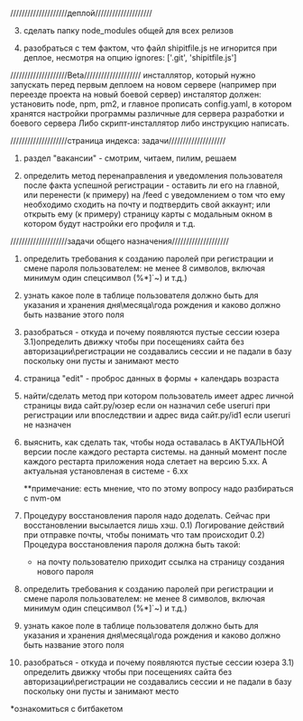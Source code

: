 
////////////////////деплой////////////////////

3) сделать папку node_modules общей для всех релизов

2) разобраться с тем фактом, что файл shipitfile.js не игнорится при деплое, 
несмотря на опцию ignores: ['.git', 'shipitfile.js']

////////////////////Beta////////////////////
инсталлятор, который нужно запускать перед первым деплоем на новом сервере
(например при переезде проекта на новый боевой сервер)
инсталятор должен: установить node, npm, pm2, и главное прописать config.yaml,
в котором хранятся настройки программы различные для сервера разработки и
боевого сервера
Либо скрипт-инсталлятор либо инструкцию написать.



////////////////////страница индекса: задачи////////////////////

1) раздел "вакансии" - смотрим, читаем, пилим, решаем


2) определить метод перенаправления и уведомления пользователя после факта
    успешной регистрации - оставить ли его на главной, или перенести (к примеру)
    на /feed с уведомлением о том что ему необходимо сходить на почту и подтвердить
    свой аккаунт;
    или открыть ему (к примеру) страницу карты с модальным окном в котором будут
    настройки его профиля и т.д.


////////////////////задачи общего назначения////////////////////



1)  определить требования к созданию паролей при регистрации и смене пароля
    пользователем: не менее 8 символов, включая минимум один спецсимвол (%*]`~)
    и т.д.)

2)  узнать какое поле в таблице пользователя должно быть для указания
    и хранения дня\месяца\года рождения и каково должно быть название этого поля

3)  разобраться - откуда и почему появляются пустые сессии юзера
3.1)определить движку чтобы при посещениях сайта без авторизации\регистрации не
    создавались сессии и не падали в базу поскольку они пусты и занимают место
    
4)  страница "edit" - проброс данных в формы + календарь возраста

5)  найти/сделать метод при котором пользователь имеет адрес личной страницы вида
    сайт.ру/юзер если он назначил себе useruri при регистрации или впоследствии
    и адрес вида сайт.ру/id1 если useruri не назначен
00)  выяснить, как сделать так, чтобы нода оставалась в АКТУАЛЬНОЙ версии после
     каждого рестарта системы. на данный момент после каждого рестарта приложения
     нода слетает на версию 5.хх. А актуальная установленая в системе -  6.хх
    
     **примечание: есть мнение, что по этому вопросу надо разбираться с nvm-ом

0)   Процедуру восстановления пароля надо доделать. Сейчас при восстановлении высылается лишь хэш.
0.1) Логирование действий при отправке почты, чтобы понимать что там происходит
0.2) Процедура восстановления пароля должна быть такой:
     - на почту пользователю приходит ссылка на страницу создания нового пароля

1)   определить требования к созданию паролей при регистрации и смене пароля
     пользователем: не менее 8 символов, включая минимум один спецсимвол (%*]`~)
     и т.д.)

2)   узнать какое поле в таблице пользователя должно быть для указания
     и хранения дня\месяца\года рождения и каково должно быть название этого поля

3)   разобраться - откуда и почему появляются пустые сессии юзера
3.1) определить движку чтобы при посещениях сайта без авторизации\регистрации не
     создавались сессии и не падали в базу поскольку они пусты и занимают место
    

*ознакомиться с битбакетом
